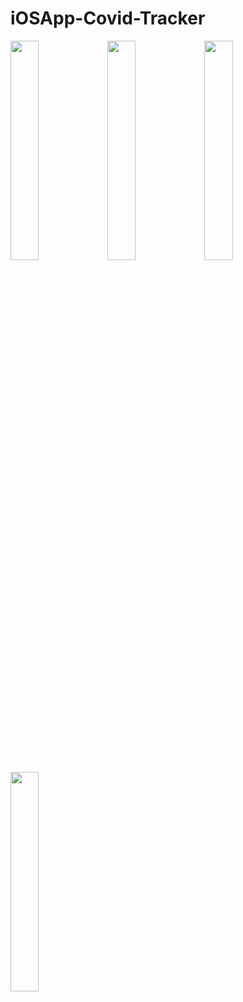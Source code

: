 # iOSApp-Covid-Tracker

<img src="https://user-images.githubusercontent.com/63455298/118982084-44cd9c00-b9a5-11eb-830a-2c7c7927f8c8.png" width= "30%"/>
<img src="https://user-images.githubusercontent.com/63455298/118982104-4a2ae680-b9a5-11eb-9091-4e45b2caeca5.png" width= "30%"/>
<img src="https://user-images.githubusercontent.com/63455298/118982108-4b5c1380-b9a5-11eb-91b7-26598838cd50.png" width= "30%"/>
<img src="https://user-images.githubusercontent.com/63455298/118982118-4bf4aa00-b9a5-11eb-8910-72793ebbfc3a.png" width= "30%"/>

